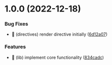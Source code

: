 # 1.0.0 (2022-12-18)

### Bug Fixes

- 🐛 (directives) render directive initially ([6d12a07](https://github.com/kreuzerk/ng-if-responsive/commit/6d12a077f82fd2d17ef1a207241ad401ede25c4f))

### Features

- 🎸 (lib) implement core functionality ([834cadc](https://github.com/kreuzerk/ng-if-responsive/commit/834cadcb6356677abd0cc343e14e8cbc9961ec6a))
